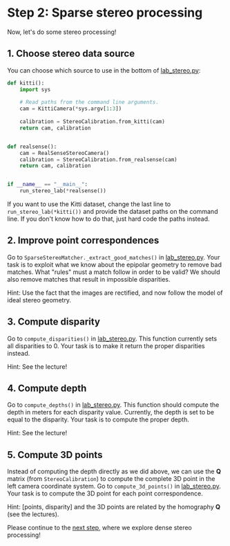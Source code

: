 # Step 2: Sparse stereo processing
Now, let's do some stereo processing!

## 1. Choose stereo data source
You can choose which source to use in the bottom of [lab_stereo.py](../lab_stereo.py):

```python
def kitti():
    import sys
    
    # Read paths from the command line arguments.
    cam = KittiCamera(*sys.argv[1:3])
    
    calibration = StereoCalibration.from_kitti(cam)
    return cam, calibration


def realsense():
    cam = RealSenseStereoCamera()
    calibration = StereoCalibration.from_realsense(cam)
    return cam, calibration


if __name__ == "__main__":
    run_stereo_lab(*realsense())
```

If you want to use the Kitti dataset, change the last line to `run_stereo_lab(*kitti())` and provide the dataset paths on the command line.
If you don't know how to do that, just hard code the paths instead.

## 2. Improve point correspondences
Go to `SparseStereoMatcher._extract_good_matches()` in [lab_stereo.py](../lab_stereo.py).
Your task is to exploit what we know about the epipolar geometry to remove bad matches.
What "rules" must a match follow in order to be valid?
We should also remove matches that result in impossible disparities.

Hint: Use the fact that the images are rectified, and now follow the model of ideal stereo geometry.

## 3. Compute disparity
Go to `compute_disparities()` in [lab_stereo.py](../lab_stereo.py).
This function currently sets all disparities to 0.
Your task is to make it return the proper disparities instead.

Hint: See the lecture!

## 4. Compute depth
Go to `compute_depths()` in [lab_stereo.py](../lab_stereo.py).
This function should compute the depth in meters for each disparity value.
Currently, the depth is set to be equal to the disparity.
Your task is to compute the proper depth.

Hint: See the lecture!

## 5. Compute 3D points
Instead of computing the depth directly as we did above, we can use the **Q** matrix (from `StereoCalibration`) to compute the complete 3D point in the left camera coordinate system.
Go to `compute_3d_points()` in [lab_stereo.py](../lab_stereo.py).
Your task is to compute the 3D point for each point correspondence.

Hint: [points, disparity] and the 3D points are related by the homography **Q** (see the lectures).

Please continue to the [next step](3-dense-stereo-processing.md), where we explore dense stereo processing!

